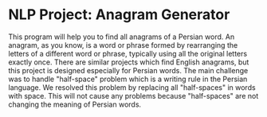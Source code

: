 # NLP Project: Anagram Generator 

This program will help you to find all anagrams of a Persian word.
An anagram, as you know, is a word or phrase formed by rearranging the letters of a different word or phrase, typically using all the original letters exactly once.
There are similar projects which find English anagrams, but this project is designed especially for Persian words.
The main challenge was to handle "half-space" problem which is a writing rule in the Persian language. We resolved this problem by replacing all "half-spaces" in words with space.
This will not cause any problems because "half-spaces" are not changing the meaning of Persian words.
